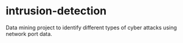 # intrusion-detection
Data mining project to identify different types of cyber attacks using network port data.
